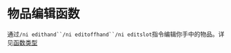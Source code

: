 # 物品编辑函数

通过`/ni edithand``/ni editoffhand``/ni editslot`指令编辑你手中的物品。详见[函数类型](wu-pin/wu-pin-bian-ji-han-shu/han-shu-lei-xing.md)
